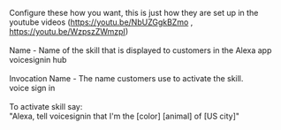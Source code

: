 Configure these how you want, this is just how they are set up in the youtube videos (https://youtu.be/NbUZGgkBZmo , https://youtu.be/WzpszZWmzpI)<br><br>
Name - Name of the skill that is displayed to customers in the Alexa app<br>
voicesignin hub<br><br>
Invocation Name - The name customers use to activate the skill.<br>
voice sign in<br>
<br>
To activate skill say:<br>
"Alexa, tell voicesignin that I'm the [color] [animal] of [US city]"
